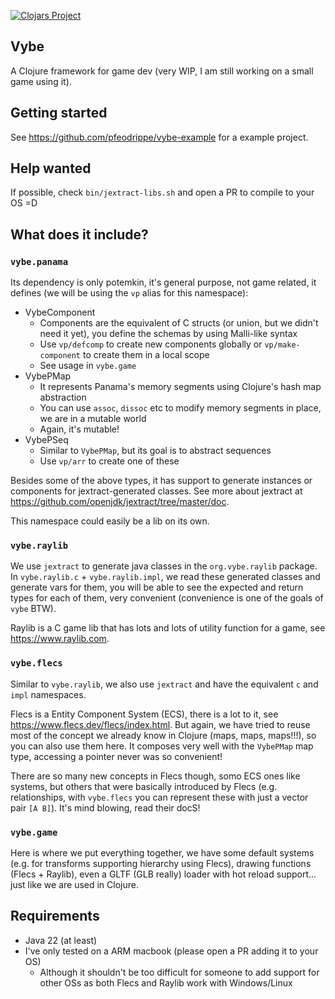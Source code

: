 [![Clojars Project](https://img.shields.io/clojars/v/io.github.pfeodrippe/vybe.svg)](https://clojars.org/io.github.pfeodrippe/vybe)

## Vybe

A Clojure framework for game dev (very WIP, I am still working on a small game
using it).

## Getting started

See <https://github.com/pfeodrippe/vybe-example> for a example project.

## Help wanted

If possible, check `bin/jextract-libs.sh` and open a PR to compile to your OS =D

## What does it include?

### `vybe.panama`

Its dependency is only potemkin, it's general purpose, not game related, it
defines (we will be using the `vp` alias for this namespace):

- VybeComponent
  - Components are the equivalent of C structs (or union, but we didn't need it yet),
    you define the schemas by using Malli-like syntax
  - Use `vp/defcomp` to create new components globally or `vp/make-component` to create
    them in a local scope
  - See usage in `vybe.game`
- VybePMap
  - It represents Panama's memory segments using Clojure's hash map abstraction
  - You can use `assoc`, `dissoc` etc to modify memory segments in place, we are in a mutable world
  - Again, it's mutable!
- VybePSeq
  - Similar to `VybePMap`, but its goal is to abstract sequences
  - Use `vp/arr` to create one of these

Besides some of the above types, it has support to generate instances or components
for jextract-generated classes. See more about jextract at <https://github.com/openjdk/jextract/tree/master/doc>.

This namespace could easily be a lib on its own.

### `vybe.raylib`

We use `jextract` to generate java classes in the `org.vybe.raylib` package. In
`vybe.raylib.c` + `vybe.raylib.impl`, we read these generated classes and generate
vars for them, you will be able to see the expected and return types for each of
them, very convenient (convenience is one of the goals of `vybe` BTW).

Raylib is a C game lib that has lots and lots of utility function for a game, see
<https://www.raylib.com>.

### `vybe.flecs`

Similar to `vybe.raylib`, we also use `jextract` and have the equivalent `c` and
`impl` namespaces.

Flecs is a Entity Component System (ECS), there is a lot to it, see
<https://www.flecs.dev/flecs/index.html>. But again, we have tried to reuse
most of the concept we already know in Clojure (maps, maps, maps!!!), so you can
also use them here. It composes very well with the `VybePMap` map type, accessing
a pointer never was so convenient!

There are so many new concepts in Flecs though, somo ECS ones like systems, but others
that were basically introduced by Flecs (e.g. relationships, with `vybe.flecs` you
can represent these with just a vector pair `[A B]`). It's mind blowing, read their
docS!

### `vybe.game`

Here is where we put everything together, we have some default systems (e.g. for
transforms supporting hierarchy using Flecs), drawing functions (Flecs + Raylib),
even a GLTF (GLB really) loader with hot reload support... just like we are used
in Clojure.

## Requirements

- Java 22 (at least)
- I've only tested on a ARM macbook (please open a PR adding it to your OS)
  - Although it shouldn't be too difficult for someone to add support for other OSs
    as both Flecs and Raylib work with Windows/Linux

